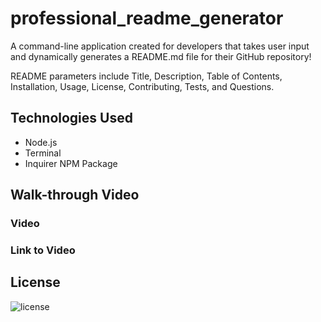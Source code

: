 # professional_readme_generator

A command-line application created for developers that takes user input and dynamically generates a README.md file for their GitHub repository!

README parameters include Title, Description, Table of Contents, Installation, Usage, License, Contributing, Tests, and Questions.

## Technologies Used 
* Node.js
* Terminal
* Inquirer NPM Package

## Walk-through Video
### Video
### Link to Video

## License 
![license](https://img.shields.io/github/license/raquellee/weather_dashboard)